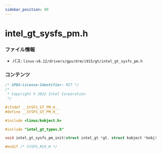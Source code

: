 ```yaml
---
sidebar_position: 80
---
```

# intel_gt_sysfs_pm.h

### ファイル情報

- パス: `linux-v6.12/drivers/gpu/drm/i915/gt/intel_gt_sysfs_pm.h`

### コンテンツ

```h
/* SPDX-License-Identifier: MIT */
/*
 * Copyright © 2022 Intel Corporation
 */

#ifndef __SYSFS_GT_PM_H__
#define __SYSFS_GT_PM_H__

#include <linux/kobject.h>

#include "intel_gt_types.h"

void intel_gt_sysfs_pm_init(struct intel_gt *gt, struct kobject *kobj);

#endif /* SYSFS_RC6_H */

```
